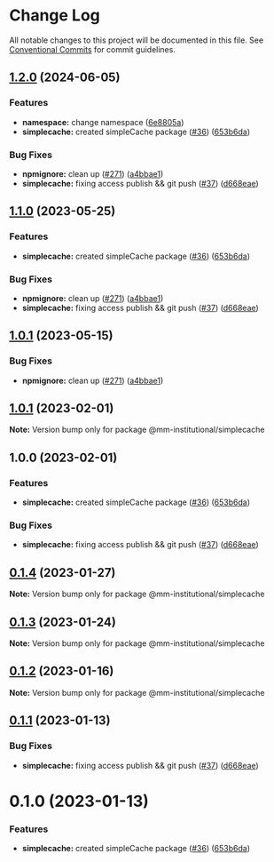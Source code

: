 # Change Log

All notable changes to this project will be documented in this file.
See [Conventional Commits](https://conventionalcommits.org) for commit guidelines.

## [1.2.0](https://github.com/rocketxujia/metamask-institutional/compare/simplecache-v1.1.0...simplecache-v1.2.0) (2024-06-05)


### Features

* **namespace:** change namespace ([6e8805a](https://github.com/rocketxujia/metamask-institutional/commit/6e8805a1ef73dee491bb8989c0e3a38c503f6dfb))
* **simplecache:** created simpleCache package ([#36](https://github.com/rocketxujia/metamask-institutional/issues/36)) ([653b6da](https://github.com/rocketxujia/metamask-institutional/commit/653b6dad7bd6127d82ddf2bc03b7d2787ca73268))


### Bug Fixes

* **npmignore:** clean up ([#271](https://github.com/rocketxujia/metamask-institutional/issues/271)) ([a4bbae1](https://github.com/rocketxujia/metamask-institutional/commit/a4bbae1887ef3cead82b58bd2ec14fbfcd40f662))
* **simplecache:** fixing access publish && git push ([#37](https://github.com/rocketxujia/metamask-institutional/issues/37)) ([d668eae](https://github.com/rocketxujia/metamask-institutional/commit/d668eae8d3995241a4dbd873a0aea0172a19700a))

## [1.1.0](https://github.com/consensys-vertical-apps/metamask-institutional/compare/simplecache-v1.0.2...simplecache-v1.1.0) (2023-05-25)


### Features

* **simplecache:** created simpleCache package ([#36](https://github.com/consensys-vertical-apps/metamask-institutional/issues/36)) ([653b6da](https://github.com/consensys-vertical-apps/metamask-institutional/commit/653b6dad7bd6127d82ddf2bc03b7d2787ca73268))


### Bug Fixes

* **npmignore:** clean up ([#271](https://github.com/consensys-vertical-apps/metamask-institutional/issues/271)) ([a4bbae1](https://github.com/consensys-vertical-apps/metamask-institutional/commit/a4bbae1887ef3cead82b58bd2ec14fbfcd40f662))
* **simplecache:** fixing access publish && git push ([#37](https://github.com/consensys-vertical-apps/metamask-institutional/issues/37)) ([d668eae](https://github.com/consensys-vertical-apps/metamask-institutional/commit/d668eae8d3995241a4dbd873a0aea0172a19700a))

## [1.0.1](https://github.com/consensys-vertical-apps/metamask-institutional/compare/simplecache-v1.0.0...simplecache-v1.0.1) (2023-05-15)


### Bug Fixes

* **npmignore:** clean up ([#271](https://github.com/consensys-vertical-apps/metamask-institutional/issues/271)) ([a4bbae1](https://github.com/consensys-vertical-apps/metamask-institutional/commit/a4bbae1887ef3cead82b58bd2ec14fbfcd40f662))

## [1.0.1](https://github.com/consensys-vertical-apps/metamask-institutional/compare/@mm-institutional/simplecache@0.1.4...@mm-institutional/simplecache@1.0.1) (2023-02-01)

**Note:** Version bump only for package @mm-institutional/simplecache

## 1.0.0 (2023-02-01)

### Features

- **simplecache:** created simpleCache package ([#36](https://github.com/consensys-vertical-apps/metamask-institutional/issues/36)) ([653b6da](https://github.com/consensys-vertical-apps/metamask-institutional/commit/653b6dad7bd6127d82ddf2bc03b7d2787ca73268))

### Bug Fixes

- **simplecache:** fixing access publish && git push ([#37](https://github.com/consensys-vertical-apps/metamask-institutional/issues/37)) ([d668eae](https://github.com/consensys-vertical-apps/metamask-institutional/commit/d668eae8d3995241a4dbd873a0aea0172a19700a))

## [0.1.4](https://github.com/consensys-vertical-apps/metamask-institutional/compare/@mm-institutional/simplecache@0.1.3...@mm-institutional/simplecache@0.1.4) (2023-01-27)

**Note:** Version bump only for package @mm-institutional/simplecache

## [0.1.3](https://github.com/consensys-vertical-apps/metamask-institutional/compare/@mm-institutional/simplecache@0.1.2...@mm-institutional/simplecache@0.1.3) (2023-01-24)

**Note:** Version bump only for package @mm-institutional/simplecache

## [0.1.2](https://github.com/consensys-vertical-apps/metamask-institutional/compare/@mm-institutional/simplecache@0.1.1...@mm-institutional/simplecache@0.1.2) (2023-01-16)

**Note:** Version bump only for package @mm-institutional/simplecache

## [0.1.1](https://github.com/consensys-vertical-apps/metamask-institutional/compare/@mm-institutional/simplecache@0.1.0...@mm-institutional/simplecache@0.1.1) (2023-01-13)

### Bug Fixes

- **simplecache:** fixing access publish && git push ([#37](https://github.com/consensys-vertical-apps/metamask-institutional/issues/37)) ([d668eae](https://github.com/consensys-vertical-apps/metamask-institutional/commit/d668eae8d3995241a4dbd873a0aea0172a19700a))

# 0.1.0 (2023-01-13)

### Features

- **simplecache:** created simpleCache package ([#36](https://github.com/consensys-vertical-apps/metamask-institutional/issues/36)) ([653b6da](https://github.com/consensys-vertical-apps/metamask-institutional/commit/653b6dad7bd6127d82ddf2bc03b7d2787ca73268))
